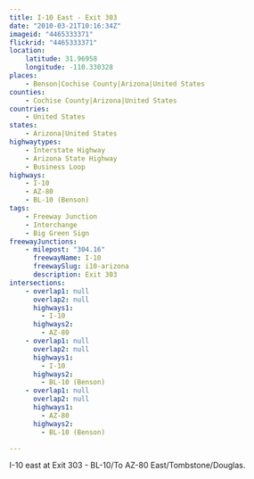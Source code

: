 ```yaml
---
title: I-10 East - Exit 303
date: "2010-03-21T10:16:34Z"
imageid: "4465333371"
flickrid: "4465333371"
location:
    latitude: 31.96958
    longitude: -110.330328
places:
    - Benson|Cochise County|Arizona|United States
counties:
    - Cochise County|Arizona|United States
countries:
    - United States
states:
    - Arizona|United States
highwaytypes:
    - Interstate Highway
    - Arizona State Highway
    - Business Loop
highways:
    - I-10
    - AZ-80
    - BL-10 (Benson)
tags:
    - Freeway Junction
    - Interchange
    - Big Green Sign
freewayJunctions:
    - milepost: "304.16"
      freewayName: I-10
      freewaySlug: i10-arizona
      description: Exit 303
intersections:
    - overlap1: null
      overlap2: null
      highways1:
        - I-10
      highways2:
        - AZ-80
    - overlap1: null
      overlap2: null
      highways1:
        - I-10
      highways2:
        - BL-10 (Benson)
    - overlap1: null
      overlap2: null
      highways1:
        - AZ-80
      highways2:
        - BL-10 (Benson)

---
```

I-10 east at Exit 303 - BL-10/To AZ-80 East/Tombstone/Douglas.
